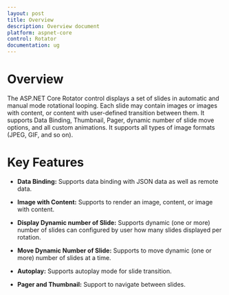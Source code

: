 ```yaml
---
layout: post
title: Overview
description: Overview document
platform: aspnet-core
control: Rotator 
documentation: ug
---
```


# Overview

The ASP.NET Core Rotator control displays a set of slides in automatic and manual mode rotational looping. Each slide may contain images or images with content, or content with user-defined transition between them. It supports Data Binding, Thumbnail, Pager, dynamic number of slide move options, and all custom animations. It supports all types of image formats (JPEG, GIF, and so on).

# Key Features

*	**Data Binding:** Supports data binding with JSON data as well as remote data.

*	**Image with Content:** Supports to render an image, content, or image with content.

*	**Display Dynamic number of Slide:** Supports dynamic (one or more) number of slides can configured by user how many slides displayed per rotation.

*	**Move Dynamic Number of Slide:** Supports to move dynamic (one or more) number of slides at a time.

*	**Autoplay:** Supports autoplay mode for slide transition.

*	**Pager and Thumbnail:** Support to navigate between slides.
